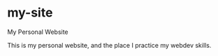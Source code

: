 # my-site
My Personal Website

This is my personal website, and the place I practice my webdev skills.
